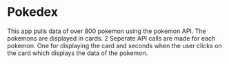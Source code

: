 # Pokedex

This app pulls data of over 800 pokemon using the pokemon API. The pokemons are displayed in cards. 2 Seperate API calls are made for each pokemon. One for displaying the card and seconds when the user clicks on the card which displays the data of the pokemon.
